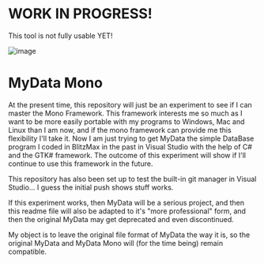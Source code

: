 # WORK IN PROGRESS!

This tool is not fully usable YET!

![image](https://user-images.githubusercontent.com/11202073/45264687-eb192380-b440-11e8-858d-79c9d5ac5420.png)

# MyData Mono

At the present time, this repository will just be an experiment to see if I can master the Mono Framework. This framework interests me so much as I want to be more easily portable with my programs to Windows, Mac and Linux than I am now, and if the mono framework can provide me this flexibility I'll take it.
Now I am just trying to get MyData the simple DataBase program I coded in BlitzMax in the past in Visual Studio with the help of C# and the GTK# framework. The outcome of this experiment will show if I'll continue to use this framework in the future.

This repository has also been set up to test the built-in git manager in Visual Studio... I guess the initial push shows stuff works.

If this experiment works, then MyData will be a serious project, and then this readme file will also be adapted to it's "more professional" form, and then the original MyData may get deprecated and even discontinued.


My object is to leave the original file format of MyData the way it is, so the original MyData and MyData Mono will (for the time being) remain compatible.
